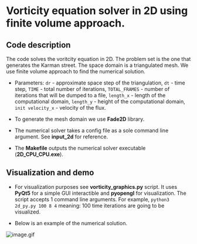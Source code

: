 # Vorticity equation solver in 2D using finite volume approach.

## Code description

The code solves the voritcity equation in 2D. The problem set is the one that generates the Karman street. The space domain is a triangulated mesh. We use finite volume approach to find the numerical solution.

* Parameters:
`dr` - approximate space step of the triangulation, 
`dt` - time step, 
`TIME` - total number of iterations, 
`TOTAL_FRAMES` - number of iterations that will be dumped to a file,
`length_x` - length of the computational domain, 
`length_y` - height of the computational domain, 
`init velocity_x` - velocity of the flux.

* To generate the mesh domain we use **Fade2D** library.

* The numerical solver takes a config file as a sole command line argument. See __input_2d__ for reference.

* The __Makefile__ outputs the numerical solver executable (__2D_CPU_CPU.exe__).

## Visualization and demo

* For visualization purposes see __vorticity_graphics.py__ script. It uses **PyQt5** for a simple GUI interactible and **pyopengl** for visualization. The script accepts 1 command line arguments. For example, `python3 2d_py.py 100 8 4` meaning: 100 time iterations are going to be visualized.

* Below is an example of the numerical solution.

![image.gif](/image.gif)



